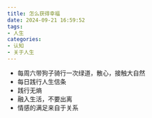 ```yaml
---
title: 怎么获得幸福
date: 2024-09-21 16:59:52
tags:
- 人生
categories:
- 认知
- 关于人生
---
```


- 每周六带狗子骑行一次绿道，散心，接触大自然
- 每日践行人生信条
- 践行无熵
- 融入生活，不要出离
- 情感的满足来自于关系
